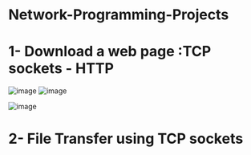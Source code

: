 # Network-Programming-Projects
# 1- Download a web page :TCP sockets - HTTP
![image](https://github.com/Moamen189/Network-Programming-Projects/assets/79394414/951ccfc1-ca9b-473e-ab7c-a720edee3451)
![image](https://github.com/Moamen189/Network-Programming-Projects/assets/79394414/587c95e2-a59a-4105-a0b9-d4b5526c7481)

![image](https://github.com/Moamen189/Network-Programming-Projects/assets/79394414/44c30df9-0511-46e2-9d77-794c86e24a27)
# 2- File Transfer using TCP sockets
